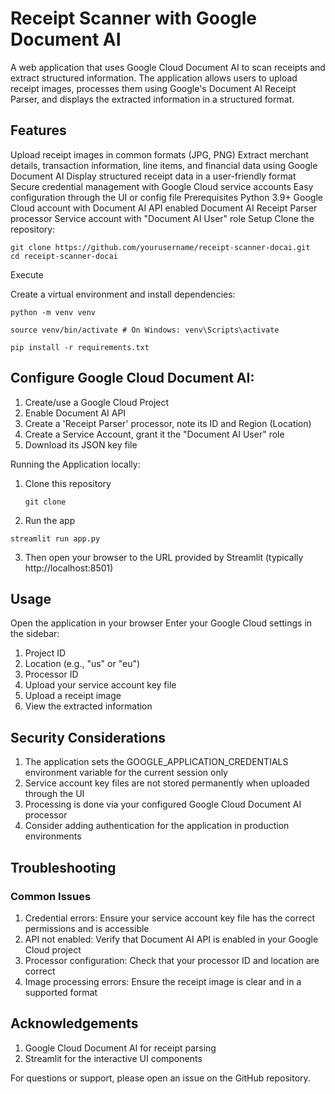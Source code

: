 # Receipt Scanner with Google Document AI
A web application that uses Google Cloud Document AI to scan receipts and extract structured information. The application allows users to upload receipt images, processes them using Google's Document AI Receipt Parser, and displays the extracted information in a structured format.

## Features
Upload receipt images in common formats (JPG, PNG)
Extract merchant details, transaction information, line items, and financial data using Google Document AI
Display structured receipt data in a user-friendly format
Secure credential management with Google Cloud service accounts
Easy configuration through the UI or config file
Prerequisites
Python 3.9+
Google Cloud account with Document AI API enabled
Document AI Receipt Parser processor
Service account with "Document AI User" role
Setup
Clone the repository:

```
git clone https://github.com/yourusername/receipt-scanner-docai.git
cd receipt-scanner-docai
```

Execute

Create a virtual environment and install dependencies:

```
python -m venv venv
```
```
source venv/bin/activate # On Windows: venv\Scripts\activate
```  
```
pip install -r requirements.txt
```


## Configure Google Cloud Document AI:

1. Create/use a Google Cloud Project
2. Enable Document AI API
3. Create a 'Receipt Parser' processor, note its ID and Region (Location)
4. Create a Service Account, grant it the "Document AI User" role
5. Download its JSON key file

Running the Application locally:

1. Clone this repository
   ```
   git clone
   ```
2. Run the app

  ```
  streamlit run app.py
  ```

3. Then open your browser to the URL provided by Streamlit (typically http://localhost:8501)

## Usage
Open the application in your browser
Enter your Google Cloud settings in the sidebar:
1. Project ID
2. Location (e.g., "us" or "eu")
3. Processor ID
4. Upload your service account key file
5. Upload a receipt image
6. View the extracted information
   
## Security Considerations
1. The application sets the GOOGLE_APPLICATION_CREDENTIALS environment variable for the current session only
2. Service account key files are not stored permanently when uploaded through the UI
3. Processing is done via your configured Google Cloud Document AI processor
4. Consider adding authentication for the application in production environments

## Troubleshooting
### Common Issues
1. Credential errors: Ensure your service account key file has the correct permissions and is accessible
2. API not enabled: Verify that Document AI API is enabled in your Google Cloud project
3. Processor configuration: Check that your processor ID and location are correct
4. Image processing errors: Ensure the receipt image is clear and in a supported format

## Acknowledgements
1. Google Cloud Document AI for receipt parsing
2. Streamlit for the interactive UI components

For questions or support, please open an issue on the GitHub repository.
